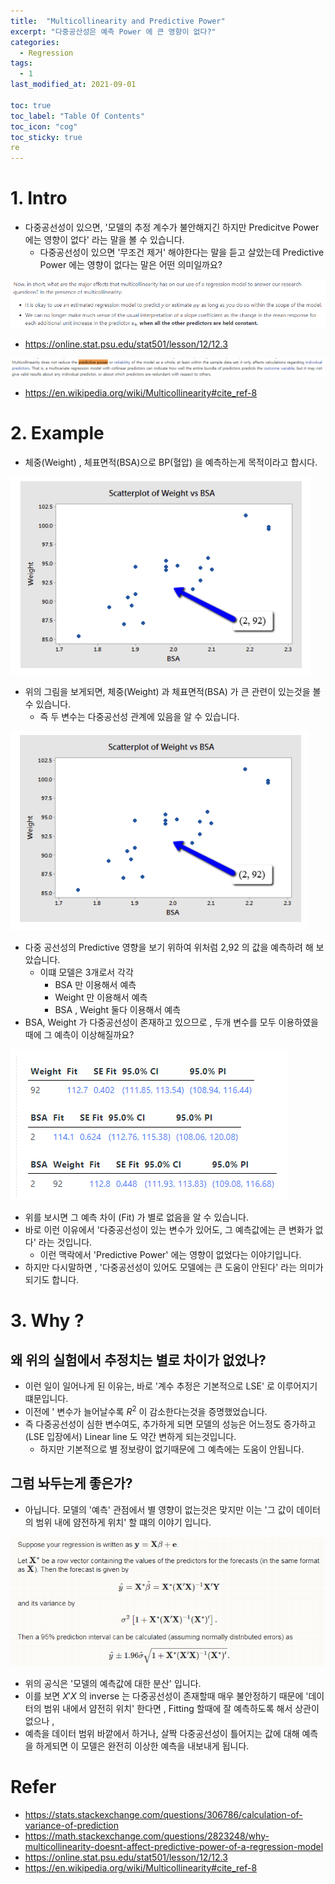 ```yaml
---
title:  "Multicollinearity and Predictive Power"
excerpt: "다중공산성은 예측 Power 에 큰 영향이 없다?"
categories:
  - Regression
tags:
  - 1
last_modified_at: 2021-09-01

toc: true
toc_label: "Table Of Contents"
toc_icon: "cog"
toc_sticky: true
re
---
```


# 1. Intro

- 다중공선성이 있으면, '모델의 추정 계수가 불안해지긴 하지만 Predicitve Power 에는 영향이 없다' 라는 말을 볼 수 있습니다. 
  - 다중공선성이 있으면 '무조건 제거' 해야한다는 말을 듣고 살았는데 Predictive Power 에는 영향이 없다는 말은 어떤 의미일까요? 

![png](/assets/images/Stat/52_5.png)

- https://online.stat.psu.edu/stat501/lesson/12/12.3

![png](/assets/images/Stat/52_6.png)

- https://en.wikipedia.org/wiki/Multicollinearity#cite_ref-8

# 2. Example

- 체중(Weight) , 체표면적(BSA)으로 BP(혈압) 을 예측하는게 목적이라고 합시다.

![png](/assets/images/Stat/52_1.png)

- 위의 그림을 보게되면, 체중(Weight) 과 체표면적(BSA) 가 큰 관련이 있는것을 볼 수 있습니다. 
  - 즉 두 변수는 다중공선성 관계에 있음을 알 수 있습니다. 

![png](/assets/images/Stat/52_3.png)

- 다중 공선성의 Predictive 영향을 보기 위하여 위처럼 2,92 의 값을 예측하려 해 보았습니다. 
  - 이떄 모델은 3개로서 각각 
    - BSA 만 이용해서 예측 
    - Weight 만 이용해서 예측
    - BSA , Weight 둘다 이용해서 예측
- BSA, Weight 가 다중공선성이 존재하고 있으므로 , 두개 변수를 모두 이용하였을때에 그 예측이 이상해질까요?

![png](/assets/images/Stat/52_2.png)

- 위를 보시면 그 예측 차이 (Fit) 가 별로 없음을 알 수 있습니다. 
- 바로 이런 이유에서 '다중공선성이 있는 변수가 있어도, 그 예측값에는 큰 변화가 없다' 라는 것입니다.
  - 이런 맥락에서 'Predictive Power' 에는 영향이 없었다는 이야기입니다. 
- 하지만 다시말하면 , '다중공선성이 있어도 모델에는 큰 도움이 안된다' 라는 의미가 되기도 합니다.

# 3. Why ? 

## 왜 위의 실험에서 추정치는 별로 차이가 없었나? 

- 이런 일이 일어나게 된 이유는, 바로 '계수 추정은 기본적으로 LSE' 로 이루어지기 떄문입니다. 
- 이전에 ' 변수가 늘어날수록 $R^2$ 이 감소한다는것을 증명했었습니다.
- 즉 다중공선성이 심한 변수여도, 추가하게 되면 모델의 성능은 어느정도 증가하고 (LSE 입장에서) Linear line 도 약간 변하게 되는것입니다.  
  - 하지만 기본적으로 별 정보량이 없기때문에 그 예측에는 도움이 안됩니다.

## 그럼 놔두는게 좋은가?

- 아닙니다. 모델의 '예측' 관점에서 별 영향이 없는것은 맞지만 이는 '그 값이 데이터의 범위 내에 얌전하게 위치' 할 떄의 이야기 입니다. 

![png](/assets/images/Stat/52_7.png)

- 위의 공식은 '모델의 예측값에 대한 분산' 입니다. 
- 이를 보면  $X'X$ 의 inverse 는 다중공선성이 존재할때 매우 불안정하기 때문에 '데이터의 범위 내에서 얌전히 위치' 한다면 , Fitting 할때에 잘 예측하도록 해서 상관이 없으나 , 
- 예측을 데이터 범위 바깥에서 하거나, 살짝 다중공선성이 틀어지는 값에 대해 예측을 하게되면 이 모델은 완전히 이상한 예측을 내보내게 됩니다. 

# Refer

- https://stats.stackexchange.com/questions/306786/calculation-of-variance-of-prediction
- https://math.stackexchange.com/questions/2823248/why-multicollinearity-doesnt-affect-predictive-power-of-a-regression-model
- https://online.stat.psu.edu/stat501/lesson/12/12.3
- https://en.wikipedia.org/wiki/Multicollinearity#cite_ref-8

